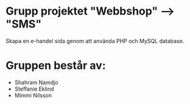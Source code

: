 # Grupp projektet "Webbshop" --> "SMS"
Skapa en e-handel sida genom att använda PHP och MySQL database.

# Gruppen består av:
- Shahram Namdjo
- Steffanie Eklind
- Mimmi Nilsson
